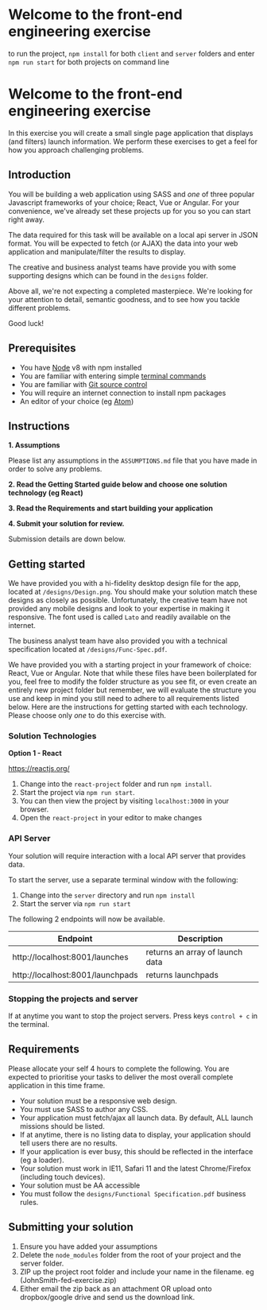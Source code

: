 # Welcome to the front-end engineering exercise

to run the project, `npm install` for both `client` and `server` folders and enter `npm run start` for both projects on command line

# Welcome to the front-end engineering exercise

In this exercise you will create a small single page application that displays (and filters) launch information.
We perform these exercises to get a feel for how you approach challenging problems.

## Introduction

You will be building a web application using SASS and _one_ of three popular Javascript frameworks of your choice; React,
Vue or Angular. For your convenience, we've already set these projects up for you so you can start right away.

The data required for this task will be available on a local api server in JSON format. You will be expected to fetch
(or AJAX) the data into your web application and manipulate/filter the results to display.

The creative and business analyst teams have provide you with some supporting designs which can be found in the `designs`
folder.

Above all, we're not expecting a completed masterpiece. We're looking for your attention to detail, semantic goodness,
and to see how you tackle different problems.

Good luck!

## Prerequisites

- You have [Node](https://nodejs.org/en/) v8 with npm installed
- You are familiar with entering simple [terminal commands](http://blog.teamtreehouse.com/introduction-to-the-mac-os-x-command-line)
- You are familiar with [Git source control](https://product.hubspot.com/blog/git-and-github-tutorial-for-beginners)
- You will require an internet connection to install npm packages
- An editor of your choice (eg [Atom](https://atom.io/))

## Instructions

**1. Assumptions**

Please list any assumptions in the `ASSUMPTIONS.md` file that you have made in order to solve any problems.

**2. Read the Getting Started guide below and choose one solution technology (eg React)**

**3. Read the Requirements and start building your application**

**4. Submit your solution for review.**

Submission details are down below.

## Getting started

We have provided you with a hi-fidelity desktop design file for the app, located at `/designs/Design.png`. You should
make your solution match these designs as closely as possible. Unfortunately, the creative team have not provided any
mobile designs and look to your expertise in making it responsive. The font used is called `Lato` and readily available
on the internet.

The business analyst team have also provided you with a technical specification located at `/designs/Func-Spec.pdf`.

We have provided you with a starting project in your framework of choice: React, Vue or Angular. Note that while
these files have been boilerplated for you, feel free to modify the folder structure as you see fit, or even create an
entirely new project folder but remember, we will evaluate the structure you use and keep in mind you still need to
adhere to all requirements listed below. Here are the instructions for getting started
with each technology. Please choose only _one_ to do this exercise with.

### Solution Technologies

**Option 1 - React**

https://reactjs.org/

1.  Change into the `react-project` folder and run `npm install`.
1.  Start the project via `npm run start`.
1.  You can then view the project by visiting `localhost:3000` in your browser.
1.  Open the `react-project` in your editor to make changes

### API Server

Your solution will require interaction with a local API server that provides data.

To start the server, use a separate terminal window with the following:

1.  Change into the `server` directory and run `npm install`
1.  Start the server via `npm run start`

The following 2 endpoints will now be available.

| Endpoint                         | Description                     |
| -------------------------------- | ------------------------------- |
| http://localhost:8001/launches   | returns an array of launch data |
| http://localhost:8001/launchpads | returns launchpads              |

### Stopping the projects and server

If at anytime you want to stop the project servers. Press keys `control + c` in the terminal.

## Requirements

Please allocate your self 4 hours to complete the following. You are expected to prioritise your
tasks to deliver the most overall complete application in this time frame.

- Your solution must be a responsive web design.
- You must use SASS to author any CSS.
- Your application must fetch/ajax all launch data. By default, ALL launch missions should be listed.
- If at anytime, there is no listing data to display, your application should tell users there are no results.
- If your application is ever busy, this should be reflected in the interface (eg a loader).
- Your solution must work in IE11, Safari 11 and the latest Chrome/Firefox (including touch devices).
- Your solution must be AA accessible
- You must follow the `designs/Functional Specification.pdf` business rules.

## Submitting your solution

1.  Ensure you have added your assumptions
1.  Delete the `node_modules` folder from the root of your project and the server folder.
1.  ZIP up the project root folder and include your name in the filename. eg (JohnSmith-fed-exercise.zip)
1.  Either email the zip back as an attachment OR upload onto dropbox/google drive and send us the download link.
